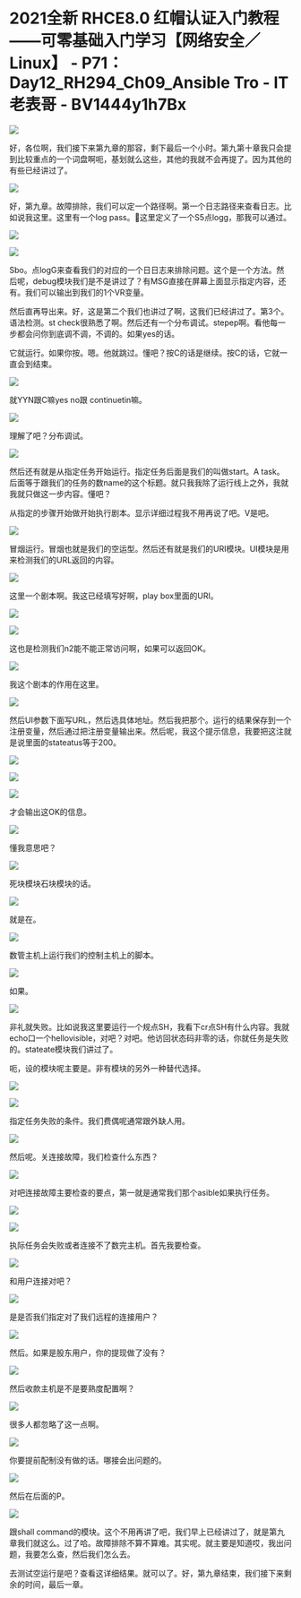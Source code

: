 # 2021全新 RHCE8.0 红帽认证入门教程——可零基础入门学习【网络安全／Linux】 - P71：Day12_RH294_Ch09_Ansible Tro - IT老表哥 - BV1444y1h7Bx

![](img/98a2e6c514aa85875b943d366d20d80c_0.png)

好，各位啊，我们接下来第九章的那容，剩下最后一个小时。第九第十章我只会提到比较重点的一个词盘啊呃，基划就么这些，其他的我就不会再提了。因为其他的有些已经讲过了。



![](img/98a2e6c514aa85875b943d366d20d80c_2.png)

好，第九章。故障排除，我们可以定一个路径啊。第一个日志路径来查看日志。比如说我这里。这里有一个log pass。🤧这里定义了一个S5点logg，那我可以通过。



![](img/98a2e6c514aa85875b943d366d20d80c_4.png)

![](img/98a2e6c514aa85875b943d366d20d80c_5.png)

Sbo。点logG来查看我们的对应的一个日日志来排除问题。这个是一个方法。然后呢，debug模块我们是不是讲过了？有MSG直接在屏幕上面显示指定内容，还有。我们可以输出到我们的1个VR变量。

然后直再导出来。好，这是第二个我们也讲过了啊，这我们已经讲过了。第3个。语法检测。st check很熟悉了啊。然后还有一个分布调试。stepep啊。看他每一步都会问你到底调不调，不调的。如果yes的话。

它就运行。如果你按。嗯。他就跳过。懂吧？按C的话是继续。按C的话，它就一直会到结束。

![](img/98a2e6c514aa85875b943d366d20d80c_7.png)

就YYN跟C嘛yes no跟 continuetin嘛。

![](img/98a2e6c514aa85875b943d366d20d80c_9.png)

理解了吧？分布调试。

![](img/98a2e6c514aa85875b943d366d20d80c_11.png)

然后还有就是从指定任务开始运行。指定任务后面是我们的叫做start。A task。后面等于跟我们的任务的数name的这个标题。就只我我除了运行线上之外，我就我就只做这一步内容。懂吧？

从指定的步骤开始做开始执行剧本。显示详细过程我不用再说了吧。V是吧。

![](img/98a2e6c514aa85875b943d366d20d80c_13.png)

冒烟运行。冒烟也就是我们的空运型。然后还有就是我们的URI模块。UI模块是用来检测我们的URL返回的内容。



![](img/98a2e6c514aa85875b943d366d20d80c_15.png)

这里一个剧本啊。我这已经填写好啊，play box里面的URI。

![](img/98a2e6c514aa85875b943d366d20d80c_17.png)

![](img/98a2e6c514aa85875b943d366d20d80c_18.png)

这也是检测我们n2能不能正常访问啊，如果可以返回OK。

![](img/98a2e6c514aa85875b943d366d20d80c_20.png)

我这个剧本的作用在这里。

![](img/98a2e6c514aa85875b943d366d20d80c_22.png)

然后UI参数下面写URL，然后选具体地址。然后我把那个。运行的结果保存到一个注册变量，然后通过把注册变量输出来。然后呢，我这个提示信息，我要把这注就是说里面的stateatus等于200。



![](img/98a2e6c514aa85875b943d366d20d80c_24.png)

![](img/98a2e6c514aa85875b943d366d20d80c_25.png)

![](img/98a2e6c514aa85875b943d366d20d80c_26.png)

才会输出这OK的信息。

![](img/98a2e6c514aa85875b943d366d20d80c_28.png)

懂我意思吧？

![](img/98a2e6c514aa85875b943d366d20d80c_30.png)

死块模块石块模块的话。

![](img/98a2e6c514aa85875b943d366d20d80c_32.png)

就是在。

![](img/98a2e6c514aa85875b943d366d20d80c_34.png)

数管主机上运行我们的控制主机上的脚本。

![](img/98a2e6c514aa85875b943d366d20d80c_36.png)

如果。

![](img/98a2e6c514aa85875b943d366d20d80c_38.png)

非礼就失败。比如说我这里要运行一个规点SH，我看下cr点SH有什么内容。我就 echo口一个hellovisible，对吧？对吧。他访回状态码非零的话，你就任务是失败的。stateate模块我们讲过了。

呃，设的模块呢主要是。非有模块的另外一种替代选择。

![](img/98a2e6c514aa85875b943d366d20d80c_40.png)

![](img/98a2e6c514aa85875b943d366d20d80c_41.png)

指定任务失败的条件。我们费偶呢通常跟外缺人用。

![](img/98a2e6c514aa85875b943d366d20d80c_43.png)

然后呢。关连接故障，我们检查什么东西？

![](img/98a2e6c514aa85875b943d366d20d80c_45.png)

对吧连接故障主要检查的要点，第一就是通常我们那个asible如果执行任务。

![](img/98a2e6c514aa85875b943d366d20d80c_47.png)

![](img/98a2e6c514aa85875b943d366d20d80c_48.png)

执际任务会失败或者连接不了数完主机。首先我要检查。

![](img/98a2e6c514aa85875b943d366d20d80c_50.png)

和用户连接对吧？

![](img/98a2e6c514aa85875b943d366d20d80c_52.png)

是是否我们指定对了我们远程的连接用户？

![](img/98a2e6c514aa85875b943d366d20d80c_54.png)

然后。如果是股东用户，你的提现做了没有？

![](img/98a2e6c514aa85875b943d366d20d80c_56.png)

然后收款主机是不是要熟度配置啊？

![](img/98a2e6c514aa85875b943d366d20d80c_58.png)

很多人都忽略了这一点啊。

![](img/98a2e6c514aa85875b943d366d20d80c_60.png)

你要提前配制没有做的话。哪接会出问题的。

![](img/98a2e6c514aa85875b943d366d20d80c_62.png)

然后在后面的P。

![](img/98a2e6c514aa85875b943d366d20d80c_64.png)

跟shall command的模块。这个不用再讲了吧，我们早上已经讲过了，就是第九章我们就这么。过了哈。故障排除不算不算难。其实呢。就主要是知道哎，我出问题，我要怎么查，然后我们怎么去。

去测试空运行是吧？查看这详细结果。就可以了。好，第九章结束，我们接下来剩余的时间，最后一章。